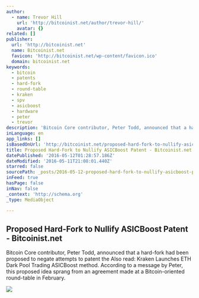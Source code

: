 ```yaml
---
author:
  - name: Trevor Hill
    url: 'http://bitcoinist.net/author/trevor-hill/'
    avatar: {}
related: []
publisher:
  url: 'http://bitcoinist.net'
  name: Bitcoinist.net
  favicon: 'http://bitcoinist.net/wp-content/favicon.ico'
  domain: bitcoinist.net
keywords:
  - bitcoin
  - patents
  - hard-fork
  - round-table
  - kraken
  - spv
  - asicboost
  - hardware
  - peter
  - trevor
description: 'Bitcoin Core contributor, Peter Todd, announced that a hard-fork had been proposed to negate attempts to patent the Also read: Kraken Launches ETH Dark Pool Trading ASICBoost method. According to a message by Peter, this proposed idea sprang from an agreement made at a Bitcoin-oriented round-table in February.'
inLanguage: en
app_links: []
isBasedOnUrl: 'http://bitcoinist.net/proposed-hard-fork-to-nullify-asicboost-patent/'
title: Proposed Hard-Fork to Nullify ASICBoost Patent - Bitcoinist.net
datePublished: '2016-05-12T01:28:57.186Z'
dateModified: '2016-05-11T21:08:01.440Z'
starred: false
sourcePath: _posts/2016-05-12-proposed-hard-fork-to-nullify-asicboost-patent-bitcoinist.md
inFeed: true
hasPage: false
inNav: false
_context: 'http://schema.org'
_type: MediaObject

---
```

<article style=""><h1>Proposed Hard-Fork to Nullify ASICBoost Patent - Bitcoinist.net</h1><p>Bitcoin Core contributor, Peter Todd, announced that a hard-fork had been proposed to negate attempts to patent the Also read: Kraken Launches ETH Dark Pool Trading ASICBoost method. According to a message by Peter, this proposed idea sprang from an agreement made at a Bitcoin-oriented round-table in February.</p><img src="http://bitcoinist.net/wp-content/uploads/2016/05/bitcoin-data-center1.jpg" /></article>